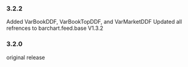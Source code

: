 <!--

    Copyright (C) 2011-2012 Barchart, Inc. <http://www.barchart.com/>

    All rights reserved. Licensed under the OSI BSD License.

    http://www.opensource.org/licenses/bsd-license.php

-->
### 3.2.2
Added VarBookDDF, VarBookTopDDF, and VarMarketDDF
Updated all refrences to barchart.feed.base V1.3.2

### 3.2.0
original release
